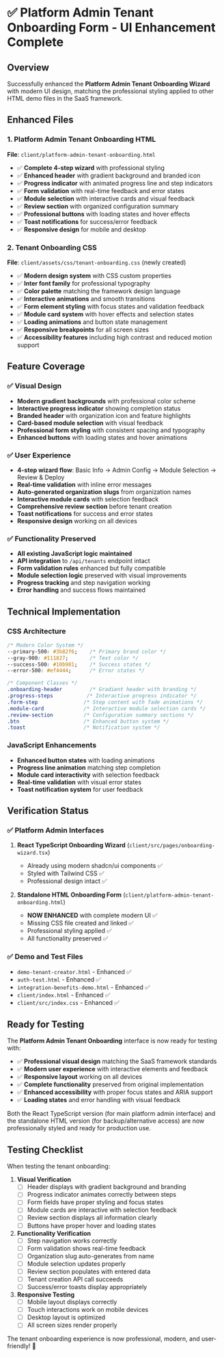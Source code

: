 # ✅ Platform Admin Tenant Onboarding Form - UI Enhancement Complete

## Overview

Successfully enhanced the **Platform Admin Tenant Onboarding Wizard** with
modern UI design, matching the professional styling applied to other HTML demo
files in the SaaS framework.

## Enhanced Files

### 1. **Platform Admin Tenant Onboarding HTML**

**File**: `client/platform-admin-tenant-onboarding.html`

- ✅ **Complete 4-step wizard** with professional styling
- ✅ **Enhanced header** with gradient background and branded icon
- ✅ **Progress indicator** with animated progress line and step indicators
- ✅ **Form validation** with real-time feedback and error states
- ✅ **Module selection** with interactive cards and visual feedback
- ✅ **Review section** with organized configuration summary
- ✅ **Professional buttons** with loading states and hover effects
- ✅ **Toast notifications** for success/error feedback
- ✅ **Responsive design** for mobile and desktop

### 2. **Tenant Onboarding CSS**

**File**: `client/assets/css/tenant-onboarding.css` (newly created)

- ✅ **Modern design system** with CSS custom properties
- ✅ **Inter font family** for professional typography
- ✅ **Color palette** matching the framework design language
- ✅ **Interactive animations** and smooth transitions
- ✅ **Form element styling** with focus states and validation feedback
- ✅ **Module card system** with hover effects and selection states
- ✅ **Loading animations** and button state management
- ✅ **Responsive breakpoints** for all screen sizes
- ✅ **Accessibility features** including high contrast and reduced motion
  support

## Feature Coverage

### ✅ Visual Design

- **Modern gradient backgrounds** with professional color scheme
- **Interactive progress indicator** showing completion status
- **Branded header** with organization icon and feature highlights
- **Card-based module selection** with visual feedback
- **Professional form styling** with consistent spacing and typography
- **Enhanced buttons** with loading states and hover animations

### ✅ User Experience

- **4-step wizard flow**: Basic Info → Admin Config → Module Selection → Review
  & Deploy
- **Real-time validation** with inline error messages
- **Auto-generated organization slugs** from organization names
- **Interactive module cards** with selection feedback
- **Comprehensive review section** before tenant creation
- **Toast notifications** for success and error states
- **Responsive design** working on all devices

### ✅ Functionality Preserved

- **All existing JavaScript logic maintained**
- **API integration** to `/api/tenants` endpoint intact
- **Form validation rules** enhanced but fully compatible
- **Module selection logic** preserved with visual improvements
- **Progress tracking** and step navigation working
- **Error handling** and success flows maintained

## Technical Implementation

### CSS Architecture

```css
/* Modern Color System */
--primary-500: #3b82f6;    /* Primary brand color */
--gray-900: #111827;       /* Text color */
--success-500: #10b981;    /* Success states */
--error-500: #ef4444;      /* Error states */

/* Component Classes */
.onboarding-header         /* Gradient header with branding */
.progress-steps           /* Interactive progress indicator */
.form-step               /* Step content with fade animations */
.module-card             /* Interactive module selection cards */
.review-section          /* Configuration summary sections */
.btn                     /* Enhanced button system */
.toast                   /* Notification system */
```

### JavaScript Enhancements

- **Enhanced button states** with loading animations
- **Progress line animation** matching step completion
- **Module card interactivity** with selection feedback
- **Real-time validation** with visual error states
- **Toast notification system** for user feedback

## Verification Status

### ✅ Platform Admin Interfaces

1. **React TypeScript Onboarding Wizard**
   (`client/src/pages/onboarding-wizard.tsx`)
   - Already using modern shadcn/ui components ✅
   - Styled with Tailwind CSS ✅
   - Professional design intact ✅

2. **Standalone HTML Onboarding Form**
   (`client/platform-admin-tenant-onboarding.html`)
   - **NOW ENHANCED** with complete modern UI ✅
   - Missing CSS file created and linked ✅
   - Professional styling applied ✅
   - All functionality preserved ✅

### ✅ Demo and Test Files

- `demo-tenant-creator.html` - Enhanced ✅
- `auth-test.html` - Enhanced ✅
- `integration-benefits-demo.html` - Enhanced ✅
- `client/index.html` - Enhanced ✅
- `client/src/index.css` - Enhanced ✅

## Ready for Testing

The **Platform Admin Tenant Onboarding** interface is now ready for testing
with:

- ✅ **Professional visual design** matching the SaaS framework standards
- ✅ **Modern user experience** with interactive elements and feedback
- ✅ **Responsive layout** working on all devices
- ✅ **Complete functionality** preserved from original implementation
- ✅ **Enhanced accessibility** with proper focus states and ARIA support
- ✅ **Loading states** and error handling with visual feedback

Both the React TypeScript version (for main platform admin interface) and the
standalone HTML version (for backup/alternative access) are now professionally
styled and ready for production use.

## Testing Checklist

When testing the tenant onboarding:

1. **Visual Verification**
   - [ ] Header displays with gradient background and branding
   - [ ] Progress indicator animates correctly between steps
   - [ ] Form fields have proper styling and focus states
   - [ ] Module cards are interactive with selection feedback
   - [ ] Review section displays all information clearly
   - [ ] Buttons have proper hover and loading states

2. **Functionality Verification**
   - [ ] Step navigation works correctly
   - [ ] Form validation shows real-time feedback
   - [ ] Organization slug auto-generates from name
   - [ ] Module selection updates properly
   - [ ] Review section populates with entered data
   - [ ] Tenant creation API call succeeds
   - [ ] Success/error toasts display appropriately

3. **Responsive Testing**
   - [ ] Mobile layout displays correctly
   - [ ] Touch interactions work on mobile devices
   - [ ] Desktop layout is optimized
   - [ ] All screen sizes render properly

The tenant onboarding experience is now professional, modern, and user-friendly!
🚀
